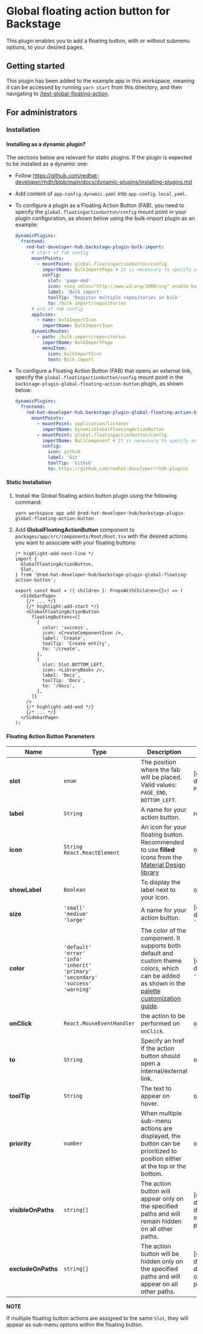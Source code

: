 # Global floating action button for Backstage

This plugin enables you to add a floating button, with or without submenu options, to your desired pages.

## Getting started

This plugin has been added to the example app in this workspace, meaning it can be accessed by running `yarn start` from this directory, and then navigating to [/test-global-floating-action](http://localhost:3000/test-global-floating-action).

## For administrators

### Installation

#### Installing as a dynamic plugin?

The sections below are relevant for static plugins. If the plugin is expected to be installed as a dynamic one:

- Follow https://github.com/redhat-developer/rhdh/blob/main/docs/dynamic-plugins/installing-plugins.md
- Add content of `app-config.dynamic.yaml` into `app-config.local.yaml`.
- To configure a plugin as a Floating Action Button (FAB), you need to specify the `global.floatingactionbutton/config` mount point in your plugin configuration, as shown below using the bulk-import plugin as an example:

  ```yaml
  dynamicPlugins:
    frontend:
      red-hat-developer-hub.backstage-plugin-bulk-import:
        # start of fab config
        mountPoints:
          - mountPoint: global.floatingactionbutton/config
            importName: BulkImportPage # It is necessary to specify an importName because mount point without an associated component is not allowed.
            config:
              slot: 'page-end'
              icon: <svg xmlns="http://www.w3.org/2000/svg" enable-background="new 0 0 24 24" height="24px" viewBox="0 0 24 24" width="24px" fill="#e8eaed"><g><rect fill="none" height="24" width="24"/></g><g><path d="M11,7L9.6,8.4l2.6,2.6H2v2h10.2l-2.6,2.6L11,17l5-5L11,7z M20,19h-8v2h8c1.1,0,2-0.9,2-2V5c0-1.1-0.9-2-2-2h-8v2h8V19z"/></g></svg>
              label: 'Bulk import'
              toolTip: 'Register multiple repositories in bulk'
              to: /bulk-import/repositories
        # end of fab config
        appIcons:
          - name: bulkImportIcon
            importName: BulkImportIcon
        dynamicRoutes:
          - path: /bulk-import/repositories
            importName: BulkImportPage
            menuItem:
              icon: bulkImportIcon
              text: Bulk import
  ```

- To configure a Floating Action Button (FAB) that opens an external link, specify the `global.floatingactionbutton/config` mount point in the `backstage-plugin-global-floating-action-button` plugin, as shown below:

  ```yaml
  dynamicPlugins:
    frontend:
      red-hat-developer-hub.backstage-plugin-global-floating-action-button:
        mountPoints:
          - mountPoint: application/listener
            importName: DynamicGlobalFloatingActionButton
          - mountPoint: global.floatingactionbutton/config
            importName: NullComponent # It is necessary to specify an importName because mount point without an associated component is not allowed.
            config:
              icon: github
              label: 'Git'
              toolTip: 'Github'
              to: https://github.com/redhat-developer/rhdh-plugins
  ```

#### Static Installation

1. Install the Global floating action button plugin using the following command:

   ```console
   yarn workspace app add @red-hat-developer-hub/backstage-plugin-global-floating-action-button
   ```

2. Add **GlobalFloatingActionButton** component to `packages/app/src/components/Root/Root.tsx` with the desired actions you want to associate with your floating buttons:

   ```tsx title="packages/app/src/components/Root/Root.tsx"
   /* highlight-add-next-line */
   import {
     GlobalFloatingActionButton,
     Slot,
   } from '@red-hat-developer-hub/backstage-plugin-global-floating-action-button';

   export const Root = ({ children }: PropsWithChildren<{}>) => (
     <SidebarPage>
       {/* ... */}
       {/* highlight-add-start */}
       <GlobalFloatingActionButton
         floatingButtons={[
           {
             color: 'success',
             icon: <CreateComponentIcon />,
             label: 'Create',
             toolTip: 'Create entity',
             to: '/create',
           },
           {
             slot: Slot.BOTTOM_LEFT,
             icon: <LibraryBooks />,
             label: 'Docs',
             toolTip: 'Docs',
             to: '/docs',
           },
         ]}
       />
       {/* highlight-add-end */}
       {/* ... */}
     </SidebarPage>
   );
   ```

#### Floating Action Button Parameters

| Name               | Type                                                                                                              | Description                                                                                                                                                                                                       | Notes                                          |
| ------------------ | ----------------------------------------------------------------------------------------------------------------- | ----------------------------------------------------------------------------------------------------------------------------------------------------------------------------------------------------------------- | ---------------------------------------------- |
| **slot**           | `enum`                                                                                                            | The position where the fab will be placed. Valid values: `PAGE_END`, `BOTTOM_LEFT`.                                                                                                                               | [optional] default to `PAGE_END`.              |
| **label**          | `String`                                                                                                          | A name for your action button.                                                                                                                                                                                    | required                                       |
| **icon**           | `String`<br>`React.ReactElement`                                                                                  | An icon for your floating button. Recommended to use **filled** icons from the [Material Design library](https://fonts.google.com/icons)                                                                          | optional                                       |
| **showLabel**      | `Boolean`                                                                                                         | To display the label next to your icon.                                                                                                                                                                           | optional                                       |
| **size**           | `'small'`<br>`'medium'`<br>`'large'`                                                                              | A name for your action button.                                                                                                                                                                                    | [optional] default to `'medium'`               |
| **color**          | `'default'`<br>`'error'`<br>`'info'`<br>`'inherit'`<br>`'primary'`<br>`'secondary'`<br>`'success'`<br>`'warning'` | The color of the component. It supports both default and custom theme colors, which can be added as shown in the [palette customization guide](https://mui.com/material-ui/customization/palette/#custom-colors). | [optional] default to `'default'`.             |
| **onClick**        | `React.MouseEventHandler`                                                                                         | the action to be performed on `onClick`.                                                                                                                                                                          | optional                                       |
| **to**             | `String`                                                                                                          | Specify an href if the action button should open a internal/external link.                                                                                                                                        | optional                                       |
| **toolTip**        | `String`                                                                                                          | The text to appear on hover.                                                                                                                                                                                      | optional                                       |
| **priority**       | `number`                                                                                                          | When multiple sub-menu actions are displayed, the button can be prioritized to position either at the top or the bottom.                                                                                          | optional                                       |
| **visibleOnPaths** | `string[]`                                                                                                        | The action button will appear only on the specified paths and will remain hidden on all other paths.                                                                                                              | [optional] default to displaying on all paths. |
| **excludeOnPaths** | `string[]`                                                                                                        | The action button will be hidden only on the specified paths and will appear on all other paths.                                                                                                                  | [optional] default to displaying on all paths. |

**NOTE**

If multiple floating button actions are assigned to the same `Slot`, they will appear as sub-menu options within the floating button.

